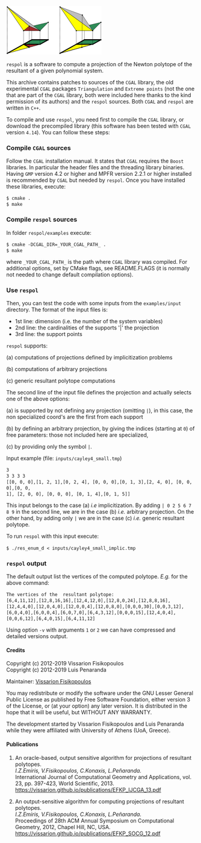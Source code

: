![respol-logo](figs/respol_logo.png)

`respol` is a software to compute a projection of the Newton polytope of the resultant of a given polynomial system.

This archive contains patches to sources of the `CGAL` library, the old experimental `CGAL` packages `Triangulation` and `Extreme points` (not the one that are part of the `CGAL` library, both were included here thanks to the kind permission of its authors) and the `respol` sources. Both `CGAL` and `respol` are written in `C++`.

To compile and use `respol`, you need first to compile the `CGAL` library, or download the precompiled library (this software has been tested with `CGAL` version `4.14`). You can follow these steps:


### Compile `CGAL` sources

Follow the `CGAL` installation manual. It states that `CGAL` requires the `Boost` libraries. In particular the header files and the threading library binaries. Having `GMP` version 4.2 or higher and MPFR version 2.2.1 or higher installed is recommended by `CGAL` but needed by `respol`. Once you have installed these libraries, execute:

```
$ cmake .
$ make
```

### Compile `respol` sources

In folder `respol/examples` execute:

```
$ cmake -DCGAL_DIR=_YOUR_CGAL_PATH_ .
$ make
```

where `_YOUR_CGAL_PATH_` is the path where `CGAL` library was compiled. For additional options, set by CMake flags, see README.FLAGS (it is normally not needed to change default compilation options).


### Use `respol`

Then, you can test the code with some inputs from the `examples/input` directory. The format of the input files is:

- 1st line: dimension (i.e. the number of the system variables)
- 2nd line: the cardinalities of the supports '|' the projection
- 3rd line: the support points

`respol` supports:

(a) computations of projections defined by implicitization problems

(b) computations of arbitrary projections

(c) generic resultant polytope computations

The second line of the input file defines the projection and actually
selects one of the above options:

(a) is supported by not defining any projection (omitting `|`), in this case, the non specialized coord's are the first from each support

(b) by defining an arbitrary projection, by giving the indices (starting at `0`) of free parameters: those not included here are specialized,

(c) by providing only the symbol `|`.

Input example (file: `inputs/cayley4_small.tmp`)

```
3
3 3 3 3
[[0, 0, 0],[1, 2, 1],[0, 2, 4], [0, 0, 0],[0, 1, 3],[2, 4, 0], [0, 0, 0],[0, 0,
1], [2, 0, 0], [0, 0, 0], [0, 1, 4],[0, 1, 5]]
```

This input belongs to the case (a) *i.e* implicitization. By adding `| 0 2 5 6 7 8 9` in the second line, we are in the case (b) *i.e.* arbitrary projection. On the other hand, by adding only `|` we are in the case (c) *i.e.* generic resultant polytope.

To run `respol` with this input execute:

`
$ ./res_enum_d < inputs/cayley4_small_implic.tmp
`

### `respol` output

The default output list the vertices of the computed polytope. *E.g.* for the above command:

```
The vertices of the  resultant polytope: 
[6,4,11,12],[12,8,16,16],[12,4,12,0],[12,8,0,24],[12,8,8,16],[12,4,4,0],[12,0,4,0],[12,0,0,4],[12,0,8,0],[0,0,0,30],[0,0,3,12],[6,0,4,0],[6,0,0,4],[6,0,7,0],[6,4,3,12],[0,0,0,15],[12,4,0,4],[0,0,6,12],[6,4,0,15],[6,4,11,12]
```

Using option `-v` with arguments `1` or `2` we can have compressed and detailed versions output.

#### Credits

Copyright (c) 2012-2019 Vissarion Fisikopoulos  
Copyright (c) 2012-2019 Luis Penaranda  

Maintainer: [Vissarion Fisikopoulos](https://github.com/vissarion)

You may redistribute or modify the software under the GNU Lesser General Public License as published by Free Software Foundation, either version 3 of the License, or (at your option) any later version. It is distributed in the hope that it will be useful, but WITHOUT ANY WARRANTY.  

The development started by Vissarion Fisikopoulos and Luis Penaranda while they were affiliated with University of Athens (UoA, Greece).

#### Publications
1. An oracle-based, output sensitive algorithm for projections of resultant polytopes.  
*I.Z.Emiris, V.Fisikopoulos, C.Konaxis, L.Peñaranda.*  
International Journal of Computational Geometry and Applications, vol. 23, pp. 397-423, World Scientific, 2013.  
https://vissarion.github.io/publications/EFKP_IJCGA_13.pdf

2. An output-sensitive algorithm for computing projections of resultant polytopes.  
*I.Z.Emiris, V.Fisikopoulos, C.Konaxis, L.Peñaranda.*  
Proceedings of 28th ACM Annual Symposium on Computational Geometry, 2012, Chapel Hill, NC, USA.  
https://vissarion.github.io/publications/EFKP_SOCG_12.pdf
